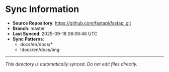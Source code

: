 # Sync Information

- **Source Repository**: https://github.com/fastapi/fastapi.git
- **Branch**: master
- **Last Synced**: 2025-09-18 06:09:46 UTC
- **Sync Patterns**:
  - docs/en/docs/*
  - !docs/en/docs/img

---
*This directory is automatically synced. Do not edit files directly.*
